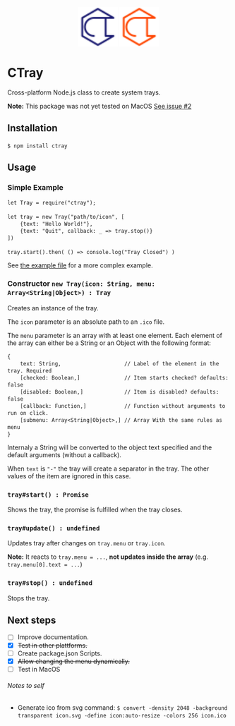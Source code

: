 <p align="center">
    <img src="ctray.svg" alt="CTray Logo" height="90">
    <img src="ctray-alert.svg" alt="CTray Logo" height="90">
</p>

# CTray

Cross-platform Node.js class to create system trays.

**Note:** This package was not yet tested on MacOS [See issue #2](https://github.com/diogoalmiro/ctray/issues/2)

## Installation

```$ npm install ctray```

## Usage

### Simple Example

```
let Tray = require("ctray");

let tray = new Tray("path/to/icon", [
    {text: "Hello World!"},
    {text: "Quit", callback: _ => tray.stop()}
])

tray.start().then( () => console.log("Tray Closed") )
```

See [the example file](example.js) for a more complex example.

### Constructor `new Tray(icon: String, menu: Array<String|Object>) : Tray`

Creates an instance of the tray.

The `icon` parameter is an absolute path to an `.ico` file.

The `menu` parameter is an array with at least one element. Each element of the array can either be a String or an Object with the following format:

```
{
    text: String,                    // Label of the element in the tray. Required
    [checked: Boolean,]              // Item starts checked? defaults: false
    [disabled: Boolean,]             // Item is disabled? defaults: false
    [callback: Function,]            // Function without arguments to run on click.
    [submenu: Array<String|Object>,] // Array With the same rules as menu
}
```
Internaly a String will be converted to the object text specified and the default arguments (without a callback).

When `text` is `"-"` the tray will create a separator in the tray. The other values of the item are ignored in this case.

### `tray#start() : Promise`

Shows the tray, the promise is fulfilled when the tray closes.

### `tray#update() : undefined`

Updates tray after changes on `tray.menu` or `tray.icon`. 

**Note:** It reacts to `tray.menu = ...`, **not updates inside the array** (e.g. `tray.menu[0].text = ...`)

### `tray#stop() : undefined`

Stops the tray.

## Next steps

 - [ ] Improve documentation.
 - [x] ~~Test in other plattforms.~~
 - [ ] Create package.json Scripts.
 - [x] ~~Allow changing the menu dynamically.~~
 - [ ] Test in MacOS

###### Notes to self

 - Generate ico from svg command:
   `$ convert -density 2048 -background transparent icon.svg -define icon:auto-resize -colors 256 icon.ico`
